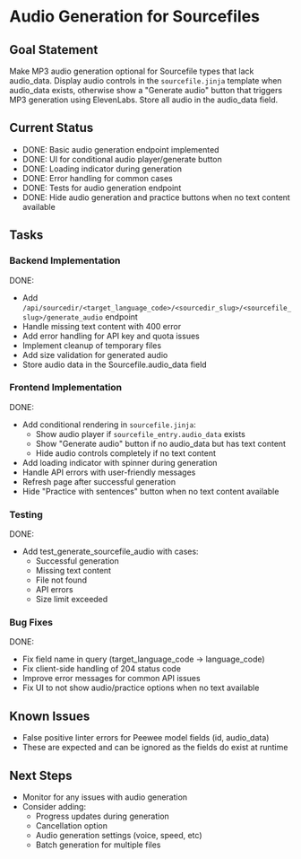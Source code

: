 # Audio Generation for Sourcefiles

## Goal Statement
Make MP3 audio generation optional for Sourcefile types that lack audio_data. Display audio controls in the `sourcefile.jinja` template when audio_data exists, otherwise show a "Generate audio" button that triggers MP3 generation using ElevenLabs. Store all audio in the audio_data field.

## Current Status
- DONE: Basic audio generation endpoint implemented
- DONE: UI for conditional audio player/generate button
- DONE: Loading indicator during generation
- DONE: Error handling for common cases
- DONE: Tests for audio generation endpoint
- DONE: Hide audio generation and practice buttons when no text content available

## Tasks

### Backend Implementation
DONE:
- Add `/api/sourcedir/<target_language_code>/<sourcedir_slug>/<sourcefile_slug>/generate_audio` endpoint
- Handle missing text content with 400 error
- Add error handling for API key and quota issues
- Implement cleanup of temporary files
- Add size validation for generated audio
- Store audio data in the Sourcefile.audio_data field

### Frontend Implementation
DONE:
- Add conditional rendering in `sourcefile.jinja`:
  - Show audio player if `sourcefile_entry.audio_data` exists
  - Show "Generate audio" button if no audio_data but has text content
  - Hide audio controls completely if no text content
- Add loading indicator with spinner during generation
- Handle API errors with user-friendly messages
- Refresh page after successful generation
- Hide "Practice with sentences" button when no text content available

### Testing
DONE:
- Add test_generate_sourcefile_audio with cases:
  - Successful generation
  - Missing text content
  - File not found
  - API errors
  - Size limit exceeded

### Bug Fixes
DONE:
- Fix field name in query (target_language_code → language_code)
- Fix client-side handling of 204 status code
- Improve error messages for common API issues
- Fix UI to not show audio/practice options when no text available

## Known Issues
- False positive linter errors for Peewee model fields (id, audio_data)
- These are expected and can be ignored as the fields do exist at runtime

## Next Steps
- Monitor for any issues with audio generation
- Consider adding:
  - Progress updates during generation
  - Cancellation option
  - Audio generation settings (voice, speed, etc)
  - Batch generation for multiple files
